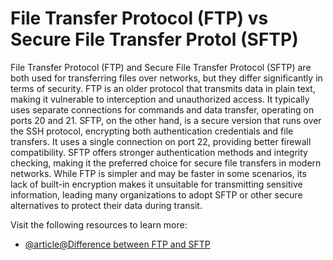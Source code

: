 # File Transfer Protocol (FTP) vs Secure File Transfer Protol (SFTP)

File Transfer Protocol (FTP) and Secure File Transfer Protocol (SFTP) are both used for transferring files over networks, but they differ significantly in terms of security. FTP is an older protocol that transmits data in plain text, making it vulnerable to interception and unauthorized access. It typically uses separate connections for commands and data transfer, operating on ports 20 and 21. SFTP, on the other hand, is a secure version that runs over the SSH protocol, encrypting both authentication credentials and file transfers. It uses a single connection on port 22, providing better firewall compatibility. SFTP offers stronger authentication methods and integrity checking, making it the preferred choice for secure file transfers in modern networks. While FTP is simpler and may be faster in some scenarios, its lack of built-in encryption makes it unsuitable for transmitting sensitive information, leading many organizations to adopt SFTP or other secure alternatives to protect their data during transit.

Visit the following resources to learn more:

- [@article@Difference between FTP and SFTP](https://www.sharetru.com/blog/sftp-vs-ftp-understanding-the-difference)